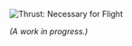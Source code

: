 ![Thrust: Necessary for Flight](https://raw.githubusercontent.com/pcperini/Thrust/master/thrust_logo.svg)

_(A work in progress.)_